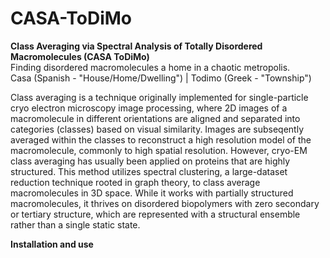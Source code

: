# CASA-ToDiMo

**Class Averaging via Spectral Analysis of Totally Disordered Macromolecules (CASA ToDiMo)** <br />
Finding disordered macromolecules a home in a chaotic metropolis. <br /> 
Casa (Spanish - "House/Home/Dwelling") | Todimo (Greek - "Township") <br />

Class averaging is a technique originally implemented for single-particle cryo electron microscopy image processing, where 2D images of a macromolecule in different orientations are aligned and separated into categories (classes) based on visual similarity. Images are subseqently averaged within the classes to reconstruct a high resolution model of the macromolecule, commonly to high spatial resolution. However, cryo-EM class averaging has usually been applied on proteins that are highly structured. This method utilizes spectral clustering, a large-dataset reduction technique rooted in graph theory, to class average macromolecules in 3D space. While it works with partially structured macromolecules, it thrives on disordered biopolymers with zero secondary or tertiary structure, which are represented with a structural ensemble rather than a single static state. <br />

**Installation and use** <br />

